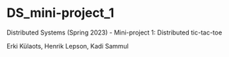 # DS_mini-project_1
Distributed Systems (Spring 2023) - Mini-project 1: Distributed tic-tac-toe

Erki Külaots, Henrik Lepson, Kadi Sammul
